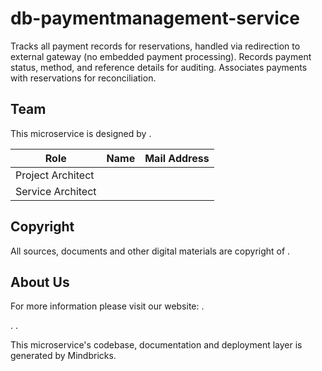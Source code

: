 # db-paymentmanagement-service

Tracks all payment records for reservations, handled via redirection to external gateway (no embedded payment processing). Records payment status, method, and reference details for auditing. Associates payments with reservations for reconciliation.

## Team

This microservice is designed by .

| Role              | Name | Mail Address |
| ----------------- | ---- | ------------ |
| Project Architect |      |              |
| Service Architect |      |              |

## Copyright

All sources, documents and other digital materials are copyright of .

## About Us

For more information please visit our website: .

.
.

This microservice's codebase, documentation and deployment layer is generated by Mindbricks.
